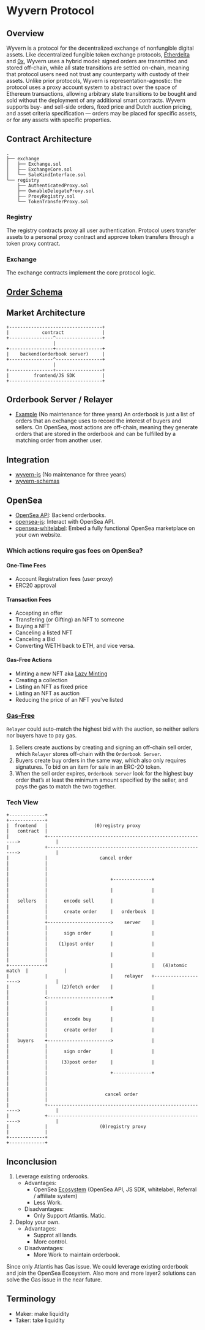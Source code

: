 # Wyvern Protocol

## Overview

Wyvern is a protocol for the decentralized exchange of nonfungible digital assets. Like decentralized fungible token exchange protocols, [Etherdelta](https://etherdelta.com) and [0x](https://0xproject.com), Wyvern uses a hybrid model: signed orders are transmitted and stored off-chain, while all state transitions are settled on-chain, meaning that protocol users need not trust any counterparty with custody of their assets. Unlike prior protocols, Wyvern is representation-agnostic: the protocol uses a proxy account system to abstract over the space of Ethereum transactions, allowing arbitrary state transitions to be bought and sold without the deployment of any additional smart contracts. Wyvern supports buy- and sell-side orders, fixed price and Dutch auction pricing, and asset criteria specification — orders may be placed for specific assets, or for any assets with specific properties.

## Contract Architecture
```
.
├── exchange
│   ├── Exchange.sol
│   ├── ExchangeCore.sol
│   └── SaleKindInterface.sol
└── registry
    ├── AuthenticatedProxy.sol
    ├── OwnableDelegateProxy.sol
    ├── ProxyRegistry.sol
    └── TokenTransferProxy.sol
```

### Registry

The registry contracts proxy all user authentication. Protocol users transfer assets to a personal proxy contract and approve token transfers through a token proxy contract. 

### Exchange

The exchange contracts implement the core protocol logic. 

## [Order Schema](./order-schema.md)

## Market Architecture

```
+----------------------------------+
|            contract              |
+----------------^-----------------+
                 |
+----------------+-----------------+
|    backend(orderbook server)     |
+----------------^-----------------+
                 |
+----------------+-----------------+
|         frontend/JS SDK          |
+----------------------------------+
```

## Orderbook Server / Relayer
* [Example](https://github.com/ProjectWyvern/example-orderbook-server) (No maintenance for three years)
An orderbook is just a list of orders that an exchange uses to record the interest of buyers and sellers. On OpenSea, most actions are off-chain, meaning they generate orders that are stored in the orderbook and can be fulfilled by a matching order from another user.

## Integration
* [wyvern-js](https://github.com/ProjectWyvern/wyvern-js) (No maintenance for three years) 
* [wyvern-schemas](https://github.com/ProjectWyvern/wyvern-schemas.git)

## OpenSea
* [OpenSea API](https://docs.opensea.io/reference#api-overview): Backend orderbooks.
* [opensea-js](https://github.com/ProjectOpenSea/opensea-js): Interact with OpenSea API. 
* [opensea-whitelabel](https://github.com/ProjectOpenSea/opensea-whitelabel): Embed a fully functional OpenSea marketplace on your own website.

### Which actions require gas fees on OpenSea?

#### One-Time Fees
* Account Registration fees (user proxy)
* ERC20 approval

#### Transaction Fees
- Accepting an offer
- Transfering (or Gifting) an NFT to someone
- Buying a NFT
- Canceling a listed NFT
- Canceling a Bid
- Converting WETH back to ETH, and vice versa.

#### Gas-Free Actions
- Minting a new NFT aka [Lazy Minting](https://opensea.io/blog/announcements/introducing-the-collection-manager/)
- Creating a collection
- Listing an NFT as fixed price
- Listing an NFT as auction
- Reducing the price of an NFT you've listed 

### [Gas-Free](https://medium.com/opensea/introducing-ebay-style-auctions-for-crypto-collectibles-47ba856155de)
`Relayer` could auto-match the highest bid with the auction, so neither sellers nor buyers have to pay gas.
1. Sellers create auctions by creating and signing an off-chain sell order, which `Relayer` stores off-chain with the `Orderbook Server`. 
2. Buyers create buy orders in the same way, which also only requires signatures. To bid on an item for sale in an ERC-2O token.
3. When the sell order expires, `Orderbook Server` look for the highest buy order that’s at least the minimum amount specified by the seller, and pays the gas to match the two together. 

### Tech View
```
+-------------+                                                           +-------------+
|  frontend   |                 (0)registry proxy                         |   contract  |
|             +----------------------------------------------------------->             |
|             +----------------------------------------------------------->             |
|             |                   cancel order                            |             |
|             |                                                           |             |
|             |                       +--------------+                    |             |
|             |                       |              |                    |             |
|   sellers   |      encode sell      |              |                    |             |
|             |      create order     |   orderbook  |                    |             |
|             +----------------------->    server    |                    |             |
|             |      sign order       |              |                    |             |
|             |    (1)post order      |              |                    |             |
|             |                       |              |                    |             |
+-------------+                       |              |   (4)atomic match  |             |
|             |                       |    relayer   +-------------------->             |
|             |     (2)fetch order    |              |                    |             |
|             <-----------------------+              |                    |             |
|             |                       |              |                    |             |
|             |      encode buy       |              |                    |             |
|             |      create order     |              |                    |             |
|   buyers    +----------------------->              |                    |             |
|             |      sign order       |              |                    |             |
|             |     (3)post order     |              |                    |             |
|             |                       +--------------+                    |             |
|             |                                                           |             |
|             |                     cancel order                          |             |
|             +----------------------------------------------------------->             |
|             +----------------------------------------------------------->             |
|             |                   (0)registry proxy                       |             |
+-------------+                                                           +-------------+
```
## Inconclusion
1. Leverage existing orderooks.
	* Advantages:
		- OpenSea [Ecosystem](https://docs.opensea.io/docs/opensea-presale) (OpenSea API, JS SDK, whitelabel, Referral / affiliate system)
		- Less Work.
	* Disadvantages:
		- Only Support Atlantis. Matic.
2. Deploy your own.
	* Advantages:
		- Supprot all lands.
		- More control.
	* Disadvantages:
		- More Work to maintain orderbook.

Since only Atlantis has Gas issue. We could leverage existing orderbook and join the OpenSea Ecosystem. Also more and more layer2 solutions can solve the Gas issue in the near future.

## Terminology
* Maker: make liquidity
* Taker: take liquidity
